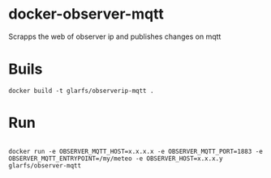# docker-observer-mqtt

Scrapps the web of observer ip and publishes changes on mqtt


# Buils

```
docker build -t glarfs/observerip-mqtt .
```

# Run

```

docker run -e OBSERVER_MQTT_HOST=x.x.x.x -e OBSERVER_MQTT_PORT=1883 -e OBSERVER_MQTT_ENTRYPOINT=/my/meteo -e OBSERVER_HOST=x.x.x.y glarfs/observer-mqtt
```


